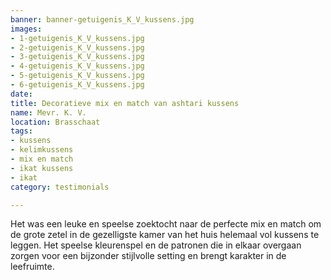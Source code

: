 ```yaml
---
banner: banner-getuigenis_K_V_kussens.jpg
images:
- 1-getuigenis_K_V_kussens.jpg
- 2-getuigenis_K_V_kussens.jpg
- 3-getuigenis_K_V_kussens.jpg
- 4-getuigenis_K_V_kussens.jpg
- 5-getuigenis_K_V_kussens.jpg
- 6-getuigenis_K_V_kussens.jpg
date: 
title: Decoratieve mix en match van ashtari kussens
name: Mevr. K. V.
location: Brasschaat
tags:
- kussens
- kelimkussens
- mix en match
- ikat kussens
- ikat
category: testimonials

---
```


Het was een leuke en speelse zoektocht naar de perfecte mix en match om de grote zetel in de gezelligste kamer van het huis helemaal vol kussens te leggen. Het speelse kleurenspel en de patronen die in elkaar overgaan zorgen voor een bijzonder stijlvolle setting en brengt karakter in de leefruimte.

<!--more-->
